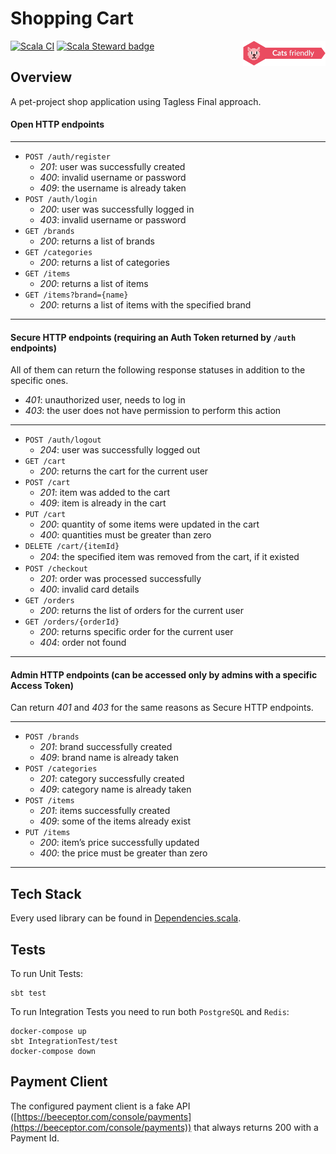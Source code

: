 # Shopping Cart

[![Scala CI](https://github.com/Mee-Tree/shopping-cart/actions/workflows/ci.yml/badge.svg)](https://github.com/Mee-Tree/shopping-cart/actions/workflows/ci.yml)
[![Scala Steward badge](https://img.shields.io/badge/Scala_Steward-helping-brightgreen.svg?style=flat&logo=data:image/png;base64,iVBORw0KGgoAAAANSUhEUgAAAA4AAAAQCAMAAAARSr4IAAAAVFBMVEUAAACHjojlOy5NWlrKzcYRKjGFjIbp293YycuLa3pYY2LSqql4f3pCUFTgSjNodYRmcXUsPD/NTTbjRS+2jomhgnzNc223cGvZS0HaSD0XLjbaSjElhIr+AAAAAXRSTlMAQObYZgAAAHlJREFUCNdNyosOwyAIhWHAQS1Vt7a77/3fcxxdmv0xwmckutAR1nkm4ggbyEcg/wWmlGLDAA3oL50xi6fk5ffZ3E2E3QfZDCcCN2YtbEWZt+Drc6u6rlqv7Uk0LdKqqr5rk2UCRXOk0vmQKGfc94nOJyQjouF9H/wCc9gECEYfONoAAAAASUVORK5CYII=)](https://scala-steward.org) 
<a href="https://typelevel.org/cats/"><img src="https://raw.githubusercontent.com/typelevel/cats/c23130d2c2e4a320ba4cde9a7c7895c6f217d305/docs/src/main/resources/microsite/img/cats-badge.svg" height="40px" align="right" alt="Cats friendly" /></a>

## Overview

A pet-project shop application using Tagless Final approach.

#### Open HTTP endpoints

---
- `POST /auth/register`
  - *201*: user was successfully created
  - *400*: invalid username or password
  - *409*: the username is already taken
- `POST /auth/login`
  - *200*: user was successfully logged in
  - *403*: invalid username or password
- `GET /brands`
  - *200*: returns a list of brands
- `GET /categories`
  - *200*: returns a list of categories
- `GET /items`
  - *200*: returns a list of items
- `GET /items?brand={name}`
  - *200*: returns a list of items with the specified brand
---

#### Secure HTTP endpoints (requiring an Auth Token returned by `/auth` endpoints)
All of them can return the following response statuses in addition to the specific ones.
- *401*: unauthorized user, needs to log in
- *403*: the user does not have permission to perform this action

---
- `POST /auth/logout`
  - *204*: user was successfully logged out
- `GET /cart`
  - *200*: returns the cart for the current user
- `POST /cart`
  - *201*: item was added to the cart
  - *409*: item is already in the cart
- `PUT /cart`
  - *200*: quantity of some items were updated in the cart
  - *400*: quantities must be greater than zero
- `DELETE /cart/{itemId}`
  - *204*: the speciﬁed item was removed from the cart, if it existed
- `POST /checkout`
  - *201*: order was processed successfully
  - *400*: invalid card details
- `GET /orders`
  - *200*: returns the list of orders for the current user
- `GET /orders/{orderId}`
  - *200*: returns specific order for the current user
  - *404*: order not found
---

#### Admin HTTP endpoints (can be accessed only by admins with a specific Access Token)
Can return *401* and *403* for the same reasons as Secure HTTP endpoints.

---
- `POST /brands`
  - *201*: brand successfully created
  - *409*: brand name is already taken
- `POST /categories`
  - *201*: category successfully created
  - *409*: category name is already taken
- `POST /items`
  - *201*: items successfully created
  - *409*: some of the items already exist
- `PUT /items`
  - *200*: item’s price successfully updated
  - *400*: the price must be greater than zero
---

## Tech Stack

Every used library can be found in [Dependencies.scala](project/Dependencies.scala).

## Tests

To run Unit Tests:

```
sbt test
```

To run Integration Tests you need to run both `PostgreSQL` and `Redis`:

```
docker-compose up
sbt IntegrationTest/test
docker-compose down
```

## Payment Client

The configured payment client is a fake API ([https://beeceptor.com/console/payments](https://beeceptor.com/console/payments)) that always returns 200 with a Payment Id.
